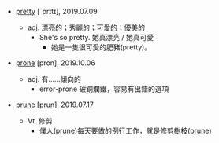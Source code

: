 - [pretty](https://tw.dictionary.search.yahoo.com/search?p=pretty) [ˋprɪtɪ], 2019.07.09
  - adj. 漂亮的；秀麗的；可愛的；優美的
    - She's so pretty. 她真漂亮 / 她真可愛
      - 她是一隻很可愛的肥豬(pretty)。

- [prone](https://tw.dictionary.search.yahoo.com/search?p=prone) [pron], 2019.10.06
  - adj. 有……傾向的
    - error-prone 破銅爛鐵，容易有出錯的選項
    
- [prune](https://tw.dictionary.search.yahoo.com/search?p=prune) [prun], 2019.07.17
  - Vt. 修剪
    - 僕人(prune)每天要做的例行工作，就是修剪樹枝(prune)
